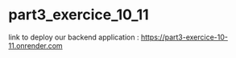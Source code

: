 # part3_exercice_10_11

link to deploy our backend application : https://part3-exercice-10-11.onrender.com
